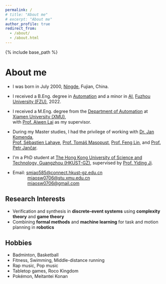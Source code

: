 ```yaml
---
permalink: /
# title: "About me"
# excerpt: "About me"
author_profile: true
redirect_from: 
  - /about/
  - /about.html
---
```


{% include base_path %}

# About me
- I was born in July 2000, [Ningde](https://en.wikipedia.org/wiki/Ningde), Fujian, China.
- I received a B.Eng. degree in [Automation](https://dqxy.fzu.edu.cn/en/info/1003/1018.htm) and a minor in [AI](https://ccds.fzu.edu.cn/), [Fuzhou University (FZU)](https://en.fzu.edu.cn/), 2022.
- I received a M.Eng. degree from the [Department of Automation](https://auto.xmu.edu.cn/) at [Xiamen University (XMU)](https://en.xmu.edu.cn/main.htm),  
with [Prof. Aiwen Lai](https://aivens123.github.io/aiwenlai.github.io/) as my supervisor.
- During my Master studies, I had the privilege of working with [Dr. Jan Komenda](https://www.math.cas.cz/index.php/members/researcher/50),  
[Prof. S&eacute;bastien Lahaye](https://perso-laris.univ-angers.fr/~lahaye/), [Prof. Tom&aacute;&scaron; Masopust](https://apollo.inf.upol.cz/~masopust/), [Prof. Feng Lin](https://wayne.edu/people/aa0986), and [Prof. Petr Jančar](https://phoenix.inf.upol.cz/~jancarp/).
- I'm a PhD student at [The Hong Kong University of Science and Technology, Guangzhou (HKUST-GZ)](https://www.hkust-gz.edu.cn/), supervised by [Prof. Yiding Ji](https://personal.hkust-gz.edu.cn/jiyiding/index.html).

- Email: [smiao585@connect.hkust-gz.edu.cn](mailto:smiao585@connect.hkust-gz.edu.cn)  
&nbsp;&nbsp;&nbsp;&nbsp;&nbsp;&nbsp;&nbsp;&nbsp;&nbsp;&nbsp;&nbsp;&nbsp;[miaosw0706@stu.xmu.edu.cn](mailto:miaosw0706@stu.xmu.edu.cn)  
&nbsp;&nbsp;&nbsp;&nbsp;&nbsp;&nbsp;&nbsp;&nbsp;&nbsp;&nbsp;&nbsp;&nbsp;[miaosw0706@gmail.com](mailto:miaosw0706@gmail.com)

## Research Interests
- Verification and synthesis in **discrete-event systems** using **complexity theory** and **game theory**
- Combining **formal methods** and **machine learning** for task and motion planning in **robotics**

## Hobbies
- Badminton, Basketball
- Fitness, Swimming, Middle-distance running
- Rap music, Pop music
- Tabletop games, Roco Kingdom
- Pok&eacute;mon, Meitantei Konan

<!-- For more info
------
More info about configuring academicpages can be found in [the guide](https://academicpages.github.io/markdown/). The [guides for the Minimal Mistakes theme](https://mmistakes.github.io/minimal-mistakes/docs/configuration/) (which this theme was forked from) might also be helpful. -->
